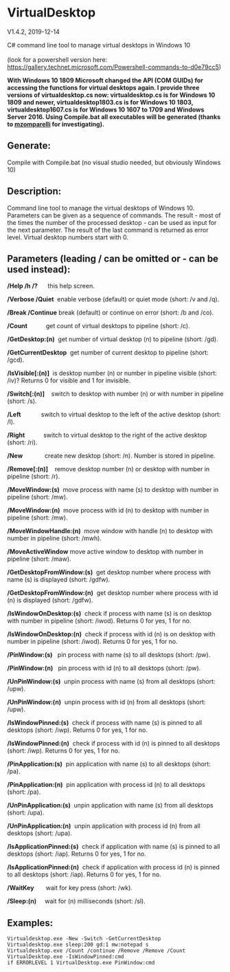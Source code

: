 # VirtualDesktop
V1.4.2, 2019-12-14

C# command line tool to manage virtual desktops in Windows 10<br><br>
(look for a powershell version here: https://gallery.technet.microsoft.com/Powershell-commands-to-d0e79cc5)

**With Windows 10 1809 Microsoft changed the API (COM GUIDs) for accessing the functions for virtual desktops again. I provide three versions of virtualdesktop.cs now: virtualdesktop.cs is for Windows 10 1809 and newer, virtualdesktop1803.cs is for Windows 10 1803, virtualdesktop1607.cs is for Windows 10 1607 to 1709 and Windows Server 2016. Using Compile.bat all executables  will be generated (thanks to [mzomparelli](https://github.com/mzomparelli/zVirtualDesktop/wiki) for investigating).**

## Generate:
Compile with Compile.bat (no visual studio needed, but obviously Windows 10)

## Description:
Command line tool to manage the virtual desktops of Windows 10.
Parameters can be given as a sequence of commands. The result - most of the times the number of the processed desktop - can be used as input for the next parameter. The result of the last command is returned as error level.
Virtual desktop numbers start with 0.

## Parameters (leading / can be omitted or - can be used instead):
**/Help /h /?**      this help screen.

**/Verbose /Quiet**  enable verbose (default) or quiet mode (short: /v and /q).

**/Break /Continue** break (default) or continue on error (short: /b and /co).

**/Count**           get count of virtual desktops to pipeline (short: /c).

**/GetDesktop:(n)**  get number of virtual desktop (n) to pipeline (short: /gd).

**/GetCurrentDesktop**  get number of current desktop to pipeline (short: /gcd).

**/IsVisible[:(n)]**  is desktop number (n) or number in pipeline visible (short: /iv)? Returns 0 for visible and 1 for invisible.

**/Switch[:(n)]**    switch to desktop with number (n) or with number in pipeline (short: /s).

**/Left**            switch to virtual desktop to the left of the active desktop (short: /l).

**/Right**           switch to virtual desktop to the right of the active desktop (short: /ri).

**/New**             create new desktop (short: /n). Number is stored in pipeline.

**/Remove[:(n)]**    remove desktop number (n) or desktop with number in pipeline (short: /r).

**/MoveWindow:(s)**  move process with name (s) to desktop with number in pipeline (short: /mw).

**/MoveWindow:(n)**  move process with id (n) to desktop with number in pipeline (short: /mw).

**/MoveWindowHandle:(n)**  move window with handle (n) to desktop with number in pipeline (short: /mwh).

**/MoveActiveWindow**  move active window to desktop with number in pipeline (short: /maw).

**/GetDesktopFromWindow:(s)**  get desktop number where process with name (s) is displayed (short: /gdfw).

**/GetDesktopFromWindow:(n)**  get desktop number where process with id (n) is displayed (short: /gdfw).

**/IsWindowOnDesktop:(s)**  check if process with name (s) is on desktop with number in pipeline (short: /iwod). Returns 0 for yes, 1 for no.

**/IsWindowOnDesktop:(n)**  check if process with id (n) is on desktop with number in pipeline (short: /iwod). Returns 0 for yes, 1 for no.

**/PinWindow:(s)**   pin process with name (s) to all desktops (short: /pw).

**/PinWindow:(n)**   pin process with id (n) to all desktops (short: /pw).

**/UnPinWindow:(s)**  unpin process with name (s) from all desktops (short: /upw).

**/UnPinWindow:(n)**  unpin process with id (n) from all desktops (short: /upw).

**/IsWindowPinned:(s)**  check if process with name (s) is pinned to all desktops (short: /iwp). Returns 0 for yes, 1 for no.

**/IsWindowPinned:(n)**  check if process with id (n) is pinned to all desktops (short: /iwp). Returns 0 for yes, 1 for no.

**/PinApplication:(s)**  pin application with name (s) to all desktops (short: /pa).

**/PinApplication:(n)**  pin application with process id (n) to all desktops (short: /pa).

**/UnPinApplication:(s)**  unpin application with name (s) from all desktops (short: /upa).

**/UnPinApplication:(n)**  unpin application with process id (n) from all desktops (short: /upa).

**/IsApplicationPinned:(s)**  check if application with name (s) is pinned to all desktops (short: /iap). Returns 0 for yes, 1 for no.

**/IsApplicationPinned:(n)**  check if application with process id (n) is pinned to all desktops (short: /iap). Returns 0 for yes, 1 for no.

**/WaitKey**       wait for key press (short: /wk).

**/Sleep:(n)**     wait for (n) milliseconds (short: /sl).

## Examples:
```
Virtualdesktop.exe -New -Switch -GetCurrentDesktop
Virtualdesktop.exe sleep:200 gd:1 mw:notepad s
Virtualdesktop.exe /Count /continue /Remove /Remove /Count
VirtualDesktop.exe -IsWindowPinned:cmd
if ERRORLEVEL 1 VirtualDesktop.exe PinWindow:cmd
```
